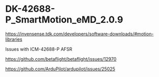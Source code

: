 # DK-42688-P_SmartMotion_eMD_2.0.9

https://invensense.tdk.com/developers/software-downloads/#motion-libraries

Issues with ICM-42688-P AFSR 

https://github.com/betaflight/betaflight/issues/12970

https://github.com/ArduPilot/ardupilot/issues/25025
